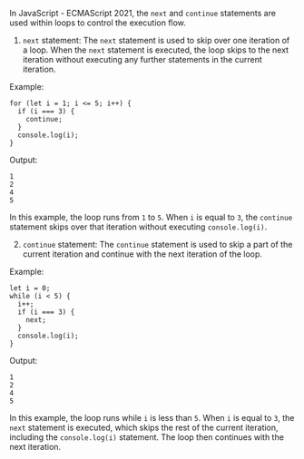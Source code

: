 In JavaScript - ECMAScript 2021, the `next` and `continue` statements are used within loops to control the execution flow. 

1. `next` statement:
The `next` statement is used to skip over one iteration of a loop. When the `next` statement is executed, the loop skips to the next iteration without executing any further statements in the current iteration. 

Example:

```
for (let i = 1; i <= 5; i++) {
  if (i === 3) {
    continue;
  }
  console.log(i);
}
```

Output:
```
1
2
4
5
```

In this example, the loop runs from `1` to `5`. When `i` is equal to `3`, the `continue` statement skips over that iteration without executing `console.log(i)`.

2. `continue` statement:
The `continue` statement is used to skip a part of the current iteration and continue with the next iteration of the loop. 

Example:

```
let i = 0;
while (i < 5) {
  i++;
  if (i === 3) {
    next;
  }
  console.log(i);
}
```

Output:
```
1
2
4
5
```

In this example, the loop runs while `i` is less than `5`. When `i` is equal to `3`, the `next` statement is executed, which skips the rest of the current iteration, including the `console.log(i)` statement. The loop then continues with the next iteration.